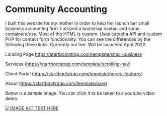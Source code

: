 # Community Accounting
I built this website for my mother in order to help her launch her small business accounting firm. I utilized a bootstrap navbar and some containers/css. Most of the HTML is custom. Uses captcha API and custom PHP for contact form functionality. You can see the differences by the following these links.
Currently not live. Will be launched April 2022.

Landing Page https://startbootstrap.com/template/small-business

Services (https://startbootstrap.com/template/scrolling-nav) 

Client Portal (https://startbootstrap.com/template/heroic-features) 

About (https://startbootstrap.com/template/bare) 

Below is a sample image. You can click it to be taken to a youtube video demo.

[![IMAGE ALT TEXT HERE](https://img.youtube.com/vi/w0wOJIy1A1Q/maxresdefault.jpg?time=1642633500000&sqp=CJyyoo8G&rs=AOn4CLARmvHaPzmuFg_vh0g59cLmIPaw3g)](https://www.youtube.com/watch?v=w0wOJIy1A1Q)